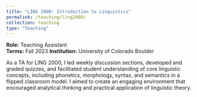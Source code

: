 ```yaml
---
title: "LING 2000: Introduction to Linguistics"
permalink: /teaching/ling2000/
collection: teaching
type: "Teaching"
---
```


**Role:** Teaching Assistant  
**Terms:** Fall 2023
**Institution:** University of Colorado Boulder

As a TA for LING 2000, I led weekly discussion sections, developed and graded quizzes, and facilitated student understanding of core linguistic concepts, including phonetics, morphology, syntax, and semantics in a flipped classroom model. I aimed to create an engaging environment that encouraged analytical thinking and practical application of linguistic theory.
